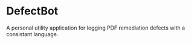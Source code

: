 # DefectBot
A personal utility application for logging PDF remediation defects with a consistant language.
